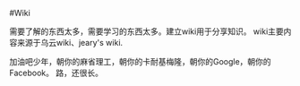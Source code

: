 #Wiki


需要了解的东西太多，需要学习的东西太多。建立wiki用于分享知识。
wiki主要内容来源于乌云wiki、jeary's wiki.







加油吧少年，朝你的麻省理工，朝你的卡耐基梅隆，朝你的Google，朝你的Facebook。
路，还很长。